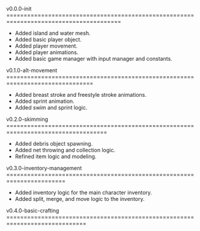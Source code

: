 v0.0.0-init =======================================================================================
- Added island and water mesh.
- Added basic player object.
- Added player movement.
- Added player animations.
- Added basic game manager with input manager and constants.

v0.1.0-alt-movement ===============================================================================
- Added breast stroke and freestyle stroke animations.
- Added sprint animation.
- Added swim and sprint logic.

v0.2.0-skimming ===================================================================================
- Added debris object spawning.
- Added net throwing and collection logic.
- Refined item logic and modeling.

v0.3.0-inventory-management =======================================================================
- Added inventory logic for the main character inventory.
- Added split, merge, and move logic to the inventory.

v0.4.0-basic-crafting =============================================================================